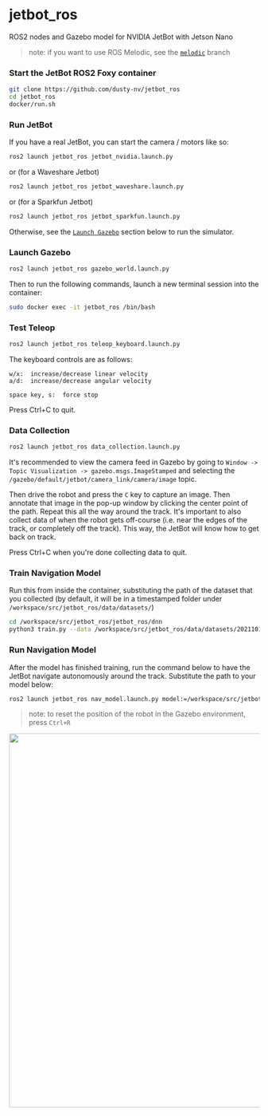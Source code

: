 # jetbot_ros
ROS2 nodes and Gazebo model for NVIDIA JetBot with Jetson Nano

> note:  if you want to use ROS Melodic, see the [`melodic`](https://github.com/dusty-nv/jetbot_ros/tree/melodic) branch

### Start the JetBot ROS2 Foxy container

``` bash
git clone https://github.com/dusty-nv/jetbot_ros
cd jetbot_ros
docker/run.sh
```
 
### Run JetBot

If you have a real JetBot, you can start the camera / motors like so:

``` bash
ros2 launch jetbot_ros jetbot_nvidia.launch.py
```

or (for a Waveshare Jetbot)
``` bash
ros2 launch jetbot_ros jetbot_waveshare.launch.py
```

or (for a Sparkfun Jetbot)
``` bash
ros2 launch jetbot_ros jetbot_sparkfun.launch.py
```

Otherwise, see the [`Launch Gazebo`](#launch-gazebo) section below to run the simulator.

### Launch Gazebo

``` bash
ros2 launch jetbot_ros gazebo_world.launch.py
```

Then to run the following commands, launch a new terminal session into the container:

``` bash
sudo docker exec -it jetbot_ros /bin/bash
```

### Test Teleop

``` bash
ros2 launch jetbot_ros teleop_keyboard.launch.py
```

The keyboard controls are as follows:

```
w/x:  increase/decrease linear velocity
a/d:  increase/decrease angular velocity

space key, s:  force stop
```

Press Ctrl+C to quit.

### Data Collection

``` bash
ros2 launch jetbot_ros data_collection.launch.py
```

It's recommended to view the camera feed in Gazebo by going to `Window -> Topic Visualization -> gazebo.msgs.ImageStamped` and selecting the `/gazebo/default/jetbot/camera_link/camera/image` topic.

Then drive the robot and press the `C` key to capture an image.  Then annotate that image in the pop-up window by clicking the center point of the path.  Repeat this all the way around the track.  It's important to also collect data of when the robot gets off-course (i.e. near the edges of the track, or completely off the track).  This way, the JetBot will know how to get back on track.

Press Ctrl+C when you're done collecting data to quit.

### Train Navigation Model

Run this from inside the container, substituting the path of the dataset that you collected (by default, it will be in a timestamped folder under `/workspace/src/jetbot_ros/data/datasets/`)

``` bash
cd /workspace/src/jetbot_ros/jetbot_ros/dnn
python3 train.py --data /workspace/src/jetbot_ros/data/datasets/20211018-160950/
```

### Run Navigation Model

After the model has finished training, run the command below to have the JetBot navigate autonomously around the track.  Substitute the path to your model below:

``` bash
ros2 launch jetbot_ros nav_model.launch.py model:=/workspace/src/jetbot_ros/data/models/202106282129/model_best.pth
```

> note:  to reset the position of the robot in the Gazebo environment, press `Ctrl+R`

<a href="https://youtu.be/gok9pvUzZeY" target="_blank"><img src=https://github.com/dusty-nv/jetbot_ros/raw/dev/docs/images/jetbot_gazebo_sim_video.jpg width="750"></a>

